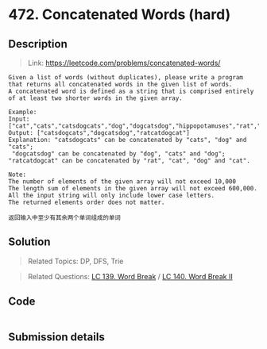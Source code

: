 # 472. Concatenated Words (hard)

## Description

> Link: https://leetcode.com/problems/concatenated-words/

```
Given a list of words (without duplicates), please write a program that returns all concatenated words in the given list of words.
A concatenated word is defined as a string that is comprised entirely of at least two shorter words in the given array.

Example:
Input: ["cat","cats","catsdogcats","dog","dogcatsdog","hippopotamuses","rat","ratcatdogcat"]
Output: ["catsdogcats","dogcatsdog","ratcatdogcat"]
Explanation: "catsdogcats" can be concatenated by "cats", "dog" and "cats"; 
 "dogcatsdog" can be concatenated by "dog", "cats" and "dog"; 
"ratcatdogcat" can be concatenated by "rat", "cat", "dog" and "cat".

Note:
The number of elements of the given array will not exceed 10,000
The length sum of elements in the given array will not exceed 600,000.
All the input string will only include lower case letters.
The returned elements order does not matter.

返回输入中至少有其余两个单词组成的单词

```


## Solution

> Related Topics: DP, DFS, Trie

> Related Questions:  [LC 139. ](https://leetcode.com/problems/word-break/)[Word Break](https://github.com/Zingg7/LeetCode/blob/master/139.%20Word%20Break.md) / [LC 140. ](https://leetcode.com/problems/word-break-ii/)[Word Break II](https://github.com/Zingg7/LeetCode/blob/master/140.%20Word%20Break%20II.md)




## Code

```java

```


## Submission details

